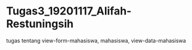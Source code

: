 # Tugas3_19201117_Alifah-Restuningsih
tugas tentang view-form-mahasiswa, mahasiswa, view-data-mahasiswa
